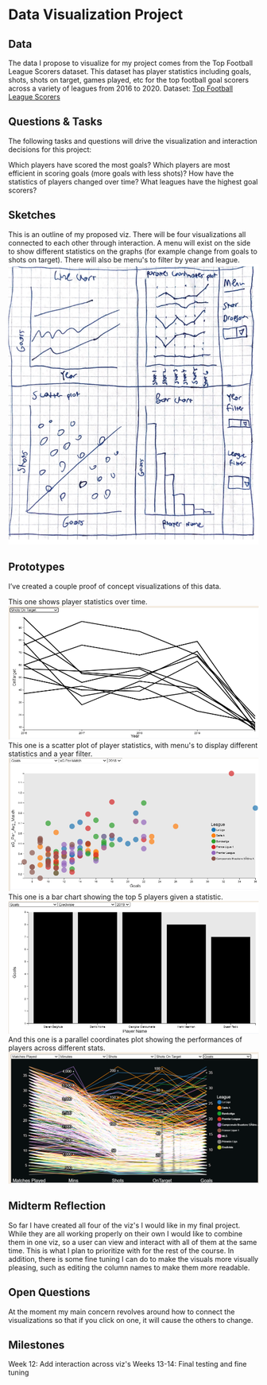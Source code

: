 # Data Visualization Project

## Data

The data I propose to visualize for my project comes from the Top Football League Scorers dataset. This dataset has player statistics including goals, shots, shots on target, games played, etc for the top football goal scorers across a variety of leagues from 2016 to 2020. 
Dataset: [Top Football League Scorers](https://www.kaggle.com/datasets/mohamedhanyyy/top-football-leagues-scorers)



## Questions & Tasks

The following tasks and questions will drive the visualization and interaction decisions for this project:

Which players have scored the most goals?
Which players are most efficient in scoring goals (more goals with less shots)?
How have the statistics of players changed over time?
What leagues have the highest goal scorers?

## Sketches

This is an outline of my proposed viz. There will be four visualizations all connected to each other through interaction. A menu will exist on the side to show different statistics on the graphs (for example change from goals to shots on target). There will also be menu's to filter by year and league. 
![image](https://github.com/eschuman20/dataviz-project-repo/blob/master/outline_2.png)


## Prototypes

I’ve created a couple proof of concept visualizations of this data.

This one shows player statistics over time.
[![image](https://github.com/eschuman20/dataviz-project-repo/blob/master/line_chart.png)](https://vizhub.com/eschuman20/goalscorersovertime)
This one is a scatter plot of player statistics, with menu's to display different statistics and a year filter.
[![image](https://github.com/eschuman20/dataviz-project-repo/blob/master/scatter_plot2.png)](https://vizhub.com/eschuman20/scatterplotwithmenus)
This one is a bar chart showing the top 5 players given a statistic. 
[![image](https://github.com/eschuman20/dataviz-project-repo/blob/master/bar_chart_2.png)](https://vizhub.com/eschuman20/a8852f0040ea442181e2beb970e5e7e4)
And this one is a parallel coordinates plot showing the performances of players across different stats. 
[![image](https://github.com/eschuman20/dataviz-project-repo/blob/master/Parallel_Coordinates_2.png)](https://vizhub.com/eschuman20/topfootballscorersparallelcoordinates)

## Midterm Reflection

So far I have created all four of the viz's I would like in my final project. While they are all working properly on their own I would like to combine them in one viz, so a user can view and interact with all of them at the same time. This is what I plan to prioritize with for the rest of the course. In addition, there is some fine tuning I can do to make the visuals more visually pleasing, such as editing the column names to make them more readable. 

## Open Questions

At the moment my main concern revolves around how to connect the visualizations so that if you click on one, it will cause the others to change. 

## Milestones

Week 12: Add interaction across viz's
Weeks 13-14: Final testing and fine tuning
